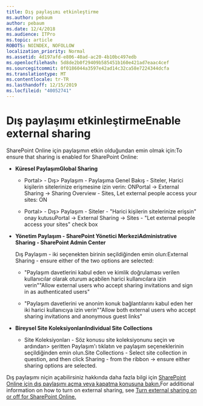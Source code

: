 ```yaml
---
title: Dış paylaşımı etkinleştirme
ms.author: pebaum
author: pebaum
ms.date: 12/4/2018
ms.audience: ITPro
ms.topic: article
ROBOTS: NOINDEX, NOFOLLOW
localization_priority: Normal
ms.assetid: 4d197afd-e806-40ad-ac20-4b10bc497edb
ms.openlocfilehash: 5d8de2b0f29409b585451b160e421ad7eaac4cef
ms.sourcegitcommit: 0f0186044a3597e42ad14c32ca58e7224344dcfa
ms.translationtype: MT
ms.contentlocale: tr-TR
ms.lasthandoff: 12/15/2019
ms.locfileid: "40052741"
---
```

# <a name="enable-external-sharing"></a><span data-ttu-id="f1ebf-102">Dış paylaşımı etkinleştirme</span><span class="sxs-lookup"><span data-stu-id="f1ebf-102">Enable external sharing</span></span>

 <span data-ttu-id="f1ebf-103">SharePoint Online için paylaşımın etkin olduğundan emin olmak için:</span><span class="sxs-lookup"><span data-stu-id="f1ebf-103">To ensure that sharing is enabled for SharePoint Online:</span></span>
  
- <span data-ttu-id="f1ebf-104">**Küresel Paylaşım**</span><span class="sxs-lookup"><span data-stu-id="f1ebf-104">**Global Sharing**</span></span>
    
  - <span data-ttu-id="f1ebf-105">Portal\> - Dış\> Paylaşım - Paylaşıma Genel Bakış - Siteler, Harici kişilerin sitelerinize erişmesine izin verin: ON</span><span class="sxs-lookup"><span data-stu-id="f1ebf-105">Portal -\> External Sharing -\> Sharing Overview - Sites, Let external people access your sites: ON</span></span>
    
  - <span data-ttu-id="f1ebf-106">Portal\> - Dış\> Paylaşım - Siteler - "Harici kişilerin sitelerinize erişsin" onay kutusu</span><span class="sxs-lookup"><span data-stu-id="f1ebf-106">Portal -\> External Sharing -\> Sites - "Let external people access your sites" check box</span></span>
    
- <span data-ttu-id="f1ebf-107">**Yönetim Paylaşım - SharePoint Yönetici Merkezi**</span><span class="sxs-lookup"><span data-stu-id="f1ebf-107">**Administrative Sharing - SharePoint Admin Center**</span></span>
    
    <span data-ttu-id="f1ebf-108">Dış Paylaşım - iki seçenekten birinin seçildiğinden emin olun:</span><span class="sxs-lookup"><span data-stu-id="f1ebf-108">External Sharing - ensure either of the two options are selected:</span></span>
    
  - <span data-ttu-id="f1ebf-109">"Paylaşım davetlerini kabul eden ve kimlik doğrulaması verilen kullanıcılar olarak oturum açabilen harici kullanıcılara izin verin"</span><span class="sxs-lookup"><span data-stu-id="f1ebf-109">"Allow external users who accept sharing invitations and sign in as authenticated users"</span></span>
    
  - <span data-ttu-id="f1ebf-110">"Paylaşım davetlerini ve anonim konuk bağlantılarını kabul eden her iki harici kullanıcıya izin verin"</span><span class="sxs-lookup"><span data-stu-id="f1ebf-110">"Allow both external users who accept sharing invitations and anonymous guest links"</span></span>
    
- <span data-ttu-id="f1ebf-111">**Bireysel Site Koleksiyonları**</span><span class="sxs-lookup"><span data-stu-id="f1ebf-111">**Individual Site Collections**</span></span>
    
  - <span data-ttu-id="f1ebf-112">Site Koleksiyonları - Söz konusu site koleksiyonunu seçin ve ardından\> şeritten Paylaşım'ı tıklatın ve paylaşım seçeneklerinin seçildiğinden emin olun.</span><span class="sxs-lookup"><span data-stu-id="f1ebf-112">Site Collections - Select site collection in question, and then click Sharing - from the ribbon -\> ensure either sharing options are selected.</span></span>
    
<span data-ttu-id="f1ebf-113">Dış paylaşımı niçin açabilirsiniz hakkında daha fazla bilgi için [SharePoint Online için dış paylaşımı açma veya kapatma konusuna bakın.](https://go.microsoft.com/fwlink/?linkid=2047681&amp;clcid=0x409)</span><span class="sxs-lookup"><span data-stu-id="f1ebf-113">For additional information on how to turn on external sharing, see [Turn external sharing on or off for SharePoint Online.](https://go.microsoft.com/fwlink/?linkid=2047681&amp;clcid=0x409)</span></span>
  


